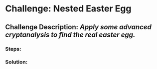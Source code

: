 # Challenge: Nested Easter Egg
## Challenge Description: *Apply some advanced cryptanalysis to find the real easter egg.*

### Steps: 


### Solution:
